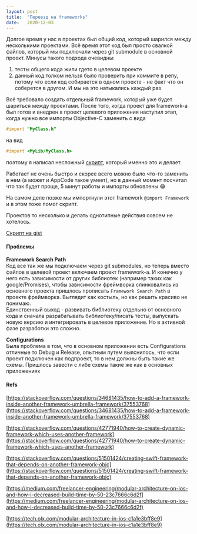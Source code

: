 ```yaml
---
layout: post
title:  "Переезд на frameworks"
date:   2020-12-03
---
```


Долгое время у нас в проектах был общий код, который шарился между несколькими проектами. Всё время этот код был просто свалкой файлов, который мы подключали через git submodule в основной проект. Минусы такого подхода очевидны:  
1) тесты общего кода жили гдето в целевом проекте  
2) данный код толком нельзя было проверить при коммите в репу, потому что если код собирается в одном проекте - не факт что он соберется в другом. И мы на это натыкались каждый раз  

Всё требовало создать отдельный framework, который уже будет шариться между проектами. 
После того, когда проект для framework-а был готов и внедрен в проект целевого приложения наступил этап, когда нужно все импорты Objective-C заменить с вида

```objectivec
#import "MyClass.h"
```

на вид

```objectivec
#import <MyLib/MyClass.h>
```

поэтому я написал несложный [скрипт](https://gist.github.com/chchrn/8ed1cf3ee02825310f23adf47a9d8310), который именно это и делает. 

Работает не очень быстро и скорее всего можно было что-то заменить в нем (а может и AppCode такое умеет), но в данный момент поcчитал что так будет проще, 5 минут работы и импорты обновлены 😂

На самом деле позже мы импортнули этот framework `@import Framework` и в этом тоже помог скрипт. 

Проектов то несколько и делать однотипные действия совсем не хотелось. 

[Скрипт на gist](https://gist.github.com/chchrn/8ed1cf3ee02825310f23adf47a9d8310) 

#### Проблемы

**Framework Search Path**  
Код все так же мы подключаем через git submodules, но теперь вместо файлов в целевой проект включаем проект framework-а. И конечно у него есть зависимости от других библиотек (например таких как google/Promises), чтобы зависимости фреймворка слинковались из основного проекта пришлось прописать  `Framework Search Path` в проекте фреймворка. Выглядит как костыль, но как решить красиво не понимаю.   
Единственный выход - развивать библиотеку отдельно от основного кода и сначала разрабатывать библиотеку/писать тесты, выпускать новую версию и интегрировать в целевое приложение. Но в активной фазе разработки это сложно.

**Configurations**  
Была проблема в том, что в основном приложении есть Configurations отличные то Debug и Release, опытным путем выяснилось, что если проект подключен как подпроект, то в нем должны быть такие же схемы. Пришлось завести с либе схемы такие же как в основных приложениях


#### Refs


[https://stackoverflow.com/questions/34681435/how-to-add-a-framework-inside-another-framework-umbrella-framework/37553768](https://stackoverflow.com/questions/34681435/how-to-add-a-framework-inside-another-framework-umbrella-framework/37553768)

[https://stackoverflow.com/questions/42771940/how-to-create-dynamic-framework-which-uses-another-framework](https://stackoverflow.com/questions/42771940/how-to-create-dynamic-framework-which-uses-another-framework)

[https://stackoverflow.com/questions/51501424/creating-swift-framework-that-depends-on-another-framework-objc](https://stackoverflow.com/questions/51501424/creating-swift-framework-that-depends-on-another-framework-objc)

[https://medium.com/freelancer-engineering/modular-architecture-on-ios-and-how-i-decreased-build-time-by-50-23c7666c6d2f](https://medium.com/freelancer-engineering/modular-architecture-on-ios-and-how-i-decreased-build-time-by-50-23c7666c6d2f)

[https://tech.olx.com/modular-architecture-in-ios-c1a1e3bff8e9](https://tech.olx.com/modular-architecture-in-ios-c1a1e3bff8e9)
